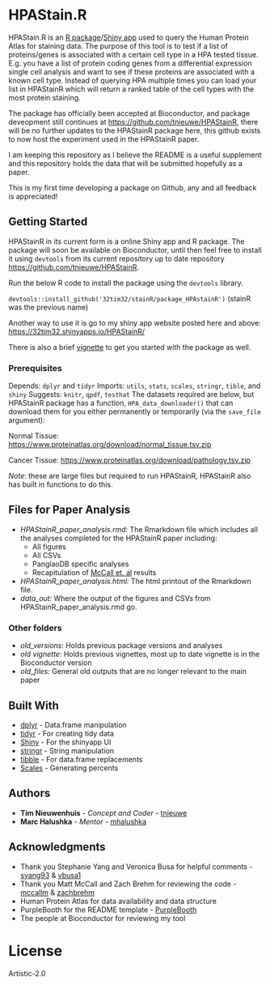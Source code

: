 # HPAStain.R

HPAStain.R is an [R package](https://github.com/tnieuwe/HPAStainR)/[Shiny app](https://32tim32.shinyapps.io/HPAStainR/) used to query the Human Protein Atlas for staining data. The purpose of this tool is to test if a list of proteins/genes is associated with a certain cell type in a HPA tested tissue. E.g. you have a list of protein coding genes from a differential expression single cell analysis and want to see if these proteins are associated with a known cell type. Instead of querying HPA multiple times you can load your list in HPAStainR which will return a ranked table of the cell types with the most protein staining.

The package has officially been accepted at Bioconductor, and package deveopment still continues at https://github.com/tnieuwe/HPAStainR, there will be no further updates to the HPAStainR package here, this github exists to now host the experiment used in the HPAStainR paper.

I am keeping this repository as I believe the README is a useful supplement and this repository holds the data that will be submitted hopefully as a paper.

This is my first time developing a package on Github, any and all feedback is appreciated!

## Getting Started

HPAStainR in its current form is a online Shiny app and R package. The package will soon be available on Bioconductor,  until then feel free to install it using `devtools` from its current repository up to date repository https://github.com/tnieuwe/HPAStainR.

Run the below R code to install the package using the `devtools` library.

`devtools::install_github('32tim32/stainR/package_HPAstainR')`
(stainR was the previous name)

Another way to use it is go to my shiny app website posted here and above:
https://32tim32.shinyapps.io/HPAStainR/ 

There is also a brief [vignette](https://htmlpreview.github.io/?https://github.com/tnieuwe/HPAstainR_dev_paper/blob/master/HPAStainR.html) to get you started with the package as well.

### Prerequisites

Depends: `dplyr` and `tidyr`
Imports: `utils`, `stats`, `scales`, `stringr`, `tible`, and `shiny`
Suggests: `knitr`, `qpdf`, `testhat`
The datasets required are below, but HPAStainR package has a function, `HPA_data_downloader()` that can download them for you either permanently or temporarily (via the `save_file` argument):

Normal Tissue: https://www.proteinatlas.org/download/normal_tissue.tsv.zip

Cancer Tissue: https://www.proteinatlas.org/download/pathology.tsv.zip

*Note*: these are large files but required to run HPAStainR, HPAStainR also has built in functions to do this.

## Files for Paper Analysis

* *HPAStainR_paper_analysis.rmd:* The Rmarkdown file which includes all the analyses completed for the HPAStainR paper including:
  * All figures
  * All CSVs
  * PanglaoDB specific analyses
  * Recapitulation of [McCall et. al](https://www.ncbi.nlm.nih.gov/pmc/articles/PMC5011060/) results
* *HPAStainR_paper_analysis.html:* The html printout of the Rmarkdown file.
* *data_out:* Where the output of the figures and CSVs from HPAStainR_paper_analysis.rmd go.

### Other folders

* *old_versions*: Holds previous package versions and analyses
* *old vignette*: Holds previous vignettes, most up to date vignette is in the Bioconductor version
* *old_files*: General old outputs that are no longer relevant to the main paper

## Built With

* [dplyr](https://dplyr.tidyverse.org/) - Data.frame manipulation
* [tidyr](https://tidyr.tidyverse.org/) - For creating tidy data
* [Shiny](https://shiny.rstudio.com/) - For the shinyapp UI
* [stringr](https://stringr.tidyverse.org/) - String manipulation
* [tibble](https://tibble.tidyverse.org/) - For data.frame replacements
* [Scales](https://www.rdocumentation.org/packages/scales/versions/0.4.1) - Generating percents

## Authors

* **Tim Nieuwenhuis** - *Concept and Coder* - [tnieuwe](https://github.com/tnieuwe/)
* **Marc Halushka** - *Mentor* - [mhalushka](https://github.com/mhalushka)


## Acknowledgments

* Thank you Stephanie Yang and Veronica Busa for helpful comments - [syang93](https://github.com/syyang93/) & [vbusa1](https://github.com/vbusa1)
* Thank you Matt McCall and Zach Brehm for reviewing the code - [mccallm](https://github.com/mccallm) & [zachbrehm](https://github.com/zachbrehm)
* Human Protein Atlas for data availability and data structure
* PurpleBooth for the README template - [PurpleBooth](https://gist.github.com/PurpleBooth/)
* The people at Bioconductor for reviewing my tool

# License
Artistic-2.0
